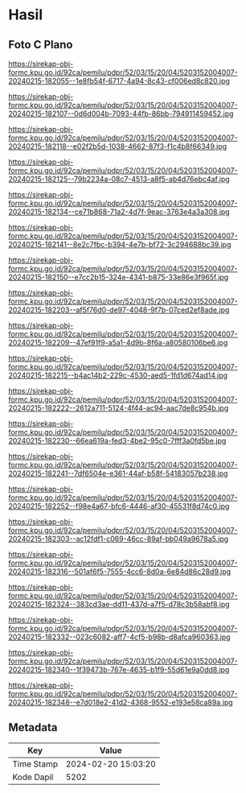 # Hasil

## Foto C Plano

https://sirekap-obj-formc.kpu.go.id/92ca/pemilu/pdpr/52/03/15/20/04/5203152004007-20240215-182055--1e8fb54f-6717-4a94-8c43-cf006ed8c820.jpg

https://sirekap-obj-formc.kpu.go.id/92ca/pemilu/pdpr/52/03/15/20/04/5203152004007-20240215-182107--0d6d004b-7093-44fb-86bb-794911459452.jpg

https://sirekap-obj-formc.kpu.go.id/92ca/pemilu/pdpr/52/03/15/20/04/5203152004007-20240215-182118--e02f2b5d-1038-4662-87f3-f1c4b8f66349.jpg

https://sirekap-obj-formc.kpu.go.id/92ca/pemilu/pdpr/52/03/15/20/04/5203152004007-20240215-182125--79b2234a-08c7-4513-a8f5-ab4d76ebc4af.jpg

https://sirekap-obj-formc.kpu.go.id/92ca/pemilu/pdpr/52/03/15/20/04/5203152004007-20240215-182134--ce71b868-71a2-4d7f-9eac-3763e4a3a308.jpg

https://sirekap-obj-formc.kpu.go.id/92ca/pemilu/pdpr/52/03/15/20/04/5203152004007-20240215-182141--8e2c7fbc-b394-4e7b-bf72-3c294688bc39.jpg

https://sirekap-obj-formc.kpu.go.id/92ca/pemilu/pdpr/52/03/15/20/04/5203152004007-20240215-182150--e7cc2b15-324e-4341-b875-33e86e3f965f.jpg

https://sirekap-obj-formc.kpu.go.id/92ca/pemilu/pdpr/52/03/15/20/04/5203152004007-20240215-182203--af5f76d0-de97-4048-9f7b-07ced2ef8ade.jpg

https://sirekap-obj-formc.kpu.go.id/92ca/pemilu/pdpr/52/03/15/20/04/5203152004007-20240215-182209--47ef91f9-a5a1-4d9b-8f6a-a80580106be6.jpg

https://sirekap-obj-formc.kpu.go.id/92ca/pemilu/pdpr/52/03/15/20/04/5203152004007-20240215-182215--b4ac14b2-229c-4530-aed5-1fd1d674ad14.jpg

https://sirekap-obj-formc.kpu.go.id/92ca/pemilu/pdpr/52/03/15/20/04/5203152004007-20240215-182222--2612a711-5124-4f44-ac94-aac7de8c954b.jpg

https://sirekap-obj-formc.kpu.go.id/92ca/pemilu/pdpr/52/03/15/20/04/5203152004007-20240215-182230--66ea619a-fed3-4be2-95c0-7fff3a0fd5be.jpg

https://sirekap-obj-formc.kpu.go.id/92ca/pemilu/pdpr/52/03/15/20/04/5203152004007-20240215-182241--7df6504e-e361-44af-b58f-54183057b238.jpg

https://sirekap-obj-formc.kpu.go.id/92ca/pemilu/pdpr/52/03/15/20/04/5203152004007-20240215-182252--f98e4a67-bfc6-4446-af30-45531f8d74c0.jpg

https://sirekap-obj-formc.kpu.go.id/92ca/pemilu/pdpr/52/03/15/20/04/5203152004007-20240215-182303--ac12fdf1-c069-46cc-89af-bb049a9678a5.jpg

https://sirekap-obj-formc.kpu.go.id/92ca/pemilu/pdpr/52/03/15/20/04/5203152004007-20240215-182316--501af6f5-7555-4cc6-8d0a-6e84d86c28d9.jpg

https://sirekap-obj-formc.kpu.go.id/92ca/pemilu/pdpr/52/03/15/20/04/5203152004007-20240215-182324--383cd3ae-dd11-437d-a7f5-d78c3b58abf8.jpg

https://sirekap-obj-formc.kpu.go.id/92ca/pemilu/pdpr/52/03/15/20/04/5203152004007-20240215-182332--023c6082-aff7-4cf5-b98b-d8afca960363.jpg

https://sirekap-obj-formc.kpu.go.id/92ca/pemilu/pdpr/52/03/15/20/04/5203152004007-20240215-182340--1f39473b-767e-4635-b1f9-55d61e9a0dd8.jpg

https://sirekap-obj-formc.kpu.go.id/92ca/pemilu/pdpr/52/03/15/20/04/5203152004007-20240215-182348--e7d018e2-41d2-4368-9552-e193e58ca89a.jpg


## Metadata

| Key        | Value               |
| ---------- | ------------------- |
| Time Stamp | 2024-02-20 15:03:20 |
| Kode Dapil | 5202                |



